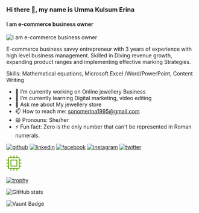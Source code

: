 ### Hi there 👋, my name is Umma Kulsum Erina 
#### I am e-commerce business owner 
![I am e-commerce business owner ](https://drive.google.com/uc?export=view&id=1E8gZ-haPTJYZXnCPxAC0Oo_kT2n1Mr05)

E-commerce business savvy entrepreneur with 3 years of experience with high level business management. Skilled in Diving revenue growth, expanding product ranges and implementing effective marking Strategies.

Skills: Mathematical equations, Microsoft Excel /Word/PowerPoint, Content Writing 

- 🔭 I’m currently working on Online jewellery Business  
- 🌱 I’m currently learning Digital marketing, video editing  
- 💬 Ask me about My jewellery store  
- 📫 How to reach me: sonomerina1995@gmail.com 
- 😄 Pronouns: She/her 
- ⚡ Fun fact: Zero is the only number that can't be represented in Roman numerals. 


[<img src='https://cdn.jsdelivr.net/npm/simple-icons@3.0.1/icons/github.svg' alt='github' height='40'>](https://github.com/Ummakulsumerina)  [<img src='https://cdn.jsdelivr.net/npm/simple-icons@3.0.1/icons/linkedin.svg' alt='linkedin' height='40'>](https://www.linkedin.com/in/UmmaKulsum/)  [<img src='https://cdn.jsdelivr.net/npm/simple-icons@3.0.1/icons/facebook.svg' alt='facebook' height='40'>](https://www.facebook.com/ErinaAltaf)  [<img src='https://cdn.jsdelivr.net/npm/simple-icons@3.0.1/icons/instagram.svg' alt='instagram' height='40'>](https://www.instagram.com/ErinaAltaf/)  [<img src='https://cdn.jsdelivr.net/npm/simple-icons@3.0.1/icons/twitter.svg' alt='twitter' height='40'>](https://twitter.com/ErinaAltaf)  

<a href='https://docs.github.com/en/developers'><img src='https://raw.githubusercontent.com/acervenky/animated-github-badges/master/assets/devbadge.gif' width='40' height='40'></a> 

[![trophy](https://github-profile-trophy.vercel.app/?username=Ummakulsumerina)](https://github.com/ryo-ma/github-profile-trophy)

![GitHub stats](https://github-readme-stats.vercel.app/api?username=Ummakulsumerina&show_icons=true)  

![Vaunt Badge](https://api.vaunt.dev/v1/github/entities/Ummakulsumerina/contributions?format=svg&private=false)  

